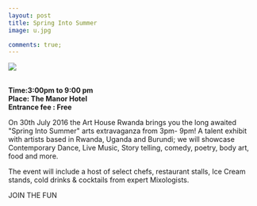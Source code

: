 ```yaml
---
layout: post
title: Spring Into Summer 
image: u.jpg

comments: true;
---
```



<img src="{{site.github.url}}/img/u.jpg"><br>
<br>


<strong>Time:3:00pm to 9:00 pm<br>Place: The Manor Hotel<br>Entrance fee : Free</strong>



On 30th July 2016 the Art House Rwanda brings you the long awaited "Spring Into Summer" arts extravaganza from 3pm- 9pm! A talent exhibit with artists based in Rwanda, Uganda and Burundi; we will showcase Contemporary Dance, Live Music, Story telling, comedy, poetry, body art, food and more.

The event will include a host of select chefs, restaurant stalls, Ice Cream stands, cold drinks & cocktails from expert Mixologists.

JOIN THE FUN

